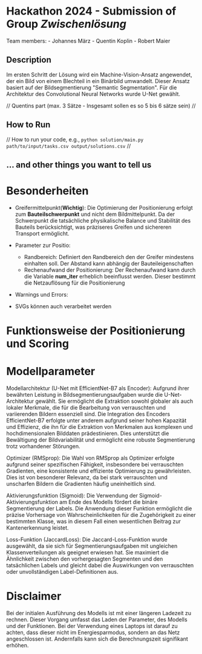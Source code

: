 # Hackathon 2024 - Submission of Group *Zwischenlösung*

Team members:
    - Johannes März
    - Quentin Koplin
    - Robert Maier

## Description
Im ersten Schritt der Lösung wird ein Machine-Vision-Ansatz angewendet, der ein Bild von einem Blechteil in ein Binärbild umwandelt. Dieser Ansatz basiert auf der Bildsegmentierung "Semantic Segmentation". Für die Architektur des Convolutional Neural Networks wurde U-Net gewählt.

// Quentins part (max. 3 Sätze - Insgesamt sollen es so 5 bis 6 sätze sein) //

## How to Run
// How to run your code, e.g., `python solution/main.py path/to/input/tasks.csv output/solutions.csv` //

## ... and other things you want to tell us
# Besonderheiten
- Greifermittelpunkt(**Wichtig**): Die Optimierung der Positionierung erfolgt zum **Bauteilschwerpunkt** und nicht dem Bildmittelpunkt. Da der Schwerpunkt die tatsächliche physikalische Balance und Stabilität des Bauteils berücksichtigt, was präziseres Greifen und sichereren Transport ermöglicht.
- Parameter zur Positio:
    - Randbereich: Definiert den Randbereich den der Greifer mindestens einhalten soll. Der Abstand kann abhängig der Bauteileigenschaften
    - Rechenaufwand der Positionierung: Der Rechenaufwand kann durch die Variable **num_iter** erheblich beeinflusst werden. Dieser bestimmt die Netzauflösung für die Positionierung
 - Warnings und Errors:

- SVGs können auch verarbeitet werden


# Funktionsweise der Positionierung und Scoring


# Modellparameter
Modellarchitektur (U-Net mit EfficientNet-B7 als Encoder):
Aufgrund ihrer bewährten Leistung in Bildsegmentierungsaufgaben wurde die U-Net-Architektur gewählt. Sie ermöglicht die Extraktion sowohl globaler als auch lokaler Merkmale, die für die Bearbeitung von verrauschten und variierenden Bildern essenziell sind. Die Integration des Encoders EfficientNet-B7 erfolgte unter anderem aufgrund seiner hohen Kapazität und Effizienz, die ihn für die Extraktion von Merkmalen aus komplexen und hochdimensionalen Bilddaten prädestinieren. Dies unterstützt die Bewältigung der Bildvariabilität und ermöglicht eine robuste Segmentierung trotz vorhandener Störungen.

Optimizer (RMSprop):
Die Wahl von RMSprop als Optimizer erfolgte aufgrund seiner spezifischen Fähigkeit, insbesondere bei verrauschten Gradienten, eine konsistente und effiziente Optimierung zu gewährleisten. Dies ist von besonderer Relevanz, da bei stark verrauschten und unscharfen Bildern die Gradienten häufig uneinheitlich sind.

Aktivierungsfunktion (Sigmoid):
Die Verwendung der Sigmoid-Aktivierungsfunktion am Ende des Modells fördert die binäre Segmentierung der Labels. Die Anwendung dieser Funktion ermöglicht die präzise Vorhersage von Wahrscheinlichkeiten für die Zugehörigkeit zu einer bestimmten Klasse, was in diesem Fall einen wesentlichen Beitrag zur Kantenerkennung leistet.

Loss-Funktion (JaccardLoss):
Die Jaccard-Loss-Funktion wurde ausgewählt, da sie sich für Segmentierungsaufgaben mit ungleichen Klassenverteilungen als geeignet erwiesen hat. Sie maximiert die Ähnlichkeit zwischen den vorhergesagten Segmenten und den tatsächlichen Labels und gleicht dabei die Auswirkungen von verrauschten oder unvollständigen Label-Definitionen aus.


# Disclaimer
Bei der initialen Ausführung des Modells ist mit einer längeren Ladezeit zu rechnen. Dieser Vorgang umfasst das Laden der Parameter, des Modells und der Funktionen. Bei der Verwendung eines Laptops ist darauf zu achten, dass dieser nicht im Energiesparmodus, sondern an das Netz angeschlossen ist. Andernfalls kann sich die Berechnungszeit signifikant erhöhen.


